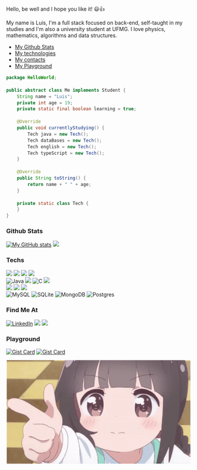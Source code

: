 Hello, be well and I hope you like it! 😃👍 <br>

My name is Luis, I'm a full stack focused on back-end, self-taught in my studies and I'm also a university student at UFMG.
I love physics, mathematics, algorithms and data structures.

- [My Github Stats](#github-stats)
- [My technologies](#techs)
- [My contacts](#find-me-at)
- [My Playground](#playground)

```java
package HelloWorld;

public abstract class Me implements Student {
    String name = "Luis";
    private int age = 19;
    private static final boolean learning = true;

    @Override
    public void currentlyStudying() {
        Tech java = new Tech();
        Tech dataBases = new Tech();
        Tech english = new Tech();
        Tech typeScript = new Tech();
    }

    @Override
    public String toString() {
        return name + " " + age;
    }

    private static class Tech {
    }
}

```

### Github Stats

[![My GitHub stats](https://github-readme-stats.vercel.app/api?username=DuarteDvv&show_icons=true&theme=nightowl)](https://github.com/DuarteDvv/github-readme-stats)
![](https://github-readme-stats.vercel.app/api/top-langs/?username=DuarteDvv&theme=nightowl&hide_border=false&include_all_commits=true&count_private=true&layout=donut&langs_count=20)<br>


### Techs

![](https://img.shields.io/badge/Shell_Script-121011?style=for-the-badge&logo=gnu-bash&logoColor=white)
![](https://img.shields.io/badge/Linux-FCC624?style=for-the-badge&logo=linux&logoColor=black)
![](https://img.shields.io/badge/Windows_11-0078d4?style=for-the-badge&logo=windows-11&logoColor=white)
![](https://img.shields.io/badge/powershell-5391FE?style=for-the-badge&logo=powershell&logoColor=white)
<br>
![Java](https://img.shields.io/badge/java-%23ED8B00.svg?style=for-the-badge&logo=openjdk&logoColor=white)
![](https://img.shields.io/badge/C%2B%2B-00599C?style=for-the-badge&logo=c%2B%2B&logoColor=white)
![C](https://img.shields.io/badge/C-00599C?style=for-the-badge&logo=c&logoColor=white) 
![](https://img.shields.io/badge/Python-FFD43B?style=for-the-badge&logo=python&logoColor=blue)
<br>
![](https://img.shields.io/badge/HTML5-E34F26?style=for-the-badge&logo=html5&logoColor=white)
![](https://img.shields.io/badge/CSS3-1572B6?style=for-the-badge&logo=css3&logoColor=white)
![](https://img.shields.io/badge/TypeScript-007ACC?style=for-the-badge&logo=typescript&logoColor=white)
<br>
![MySQL](https://img.shields.io/badge/mysql-%2300f.svg?style=for-the-badge&logo=mysql&logoColor=white)
![SQLite](https://img.shields.io/badge/sqlite-%2307405e.svg?style=for-the-badge&logo=sqlite&logoColor=white)
![MongoDB](https://img.shields.io/badge/MongoDB-%234ea94b.svg?style=for-the-badge&logo=mongodb&logoColor=white)
![Postgres](https://img.shields.io/badge/postgres-%23316192.svg?style=for-the-badge&logo=postgresql&logoColor=white)




### Find Me At 

[![LinkedIn](https://img.shields.io/badge/LinkedIn-0077B5?style=for-the-badge&logo=linkedin&logoColor=white)](https://linkedin.com/in/luis-antonio-duarte-sousa) 
![](https://img.shields.io/badge/Codewars-B1361E?style=for-the-badge&logo=Codewars&logoColor=white)
![](https://img.shields.io/badge/Codeforces-445f9d?style=for-the-badge&logo=Codeforces&logoColor=white)


### Playground

[![Gist Card](https://github-readme-stats.vercel.app/api/gist?id=bbfce31e0217a3689c8d961a356cb10d)](https://gist.github.com/Yizack/bbfce31e0217a3689c8d961a356cb10d/)
[![Gist Card](https://github-readme-stats.vercel.app/api/gist?id=bbfce31e0217a3689c8d961a356cb10d)](https://gist.github.com/Yizack/bbfce31e0217a3689c8d961a356cb10d/)

![](https://github.com/DuarteDvv/DuarteDvv/blob/main/anime-loli.gif)




